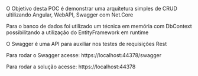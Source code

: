 O Objetivo desta POC é demonstrar uma arquitetura simples de CRUD ultilizando Angular, WebAPI, Swagger com Net.Core

Para o banco de dados foi utilizado um técnica em memória com DbContext possibilitando a utilização do EntityFramework em runtime

O Swagger é uma API para auxiliar nos testes de requisições Rest

Para rodar o Swagger acesse: https://localhost:44378/swagger

Para rodar a solução acesse: https://localhost:44378

